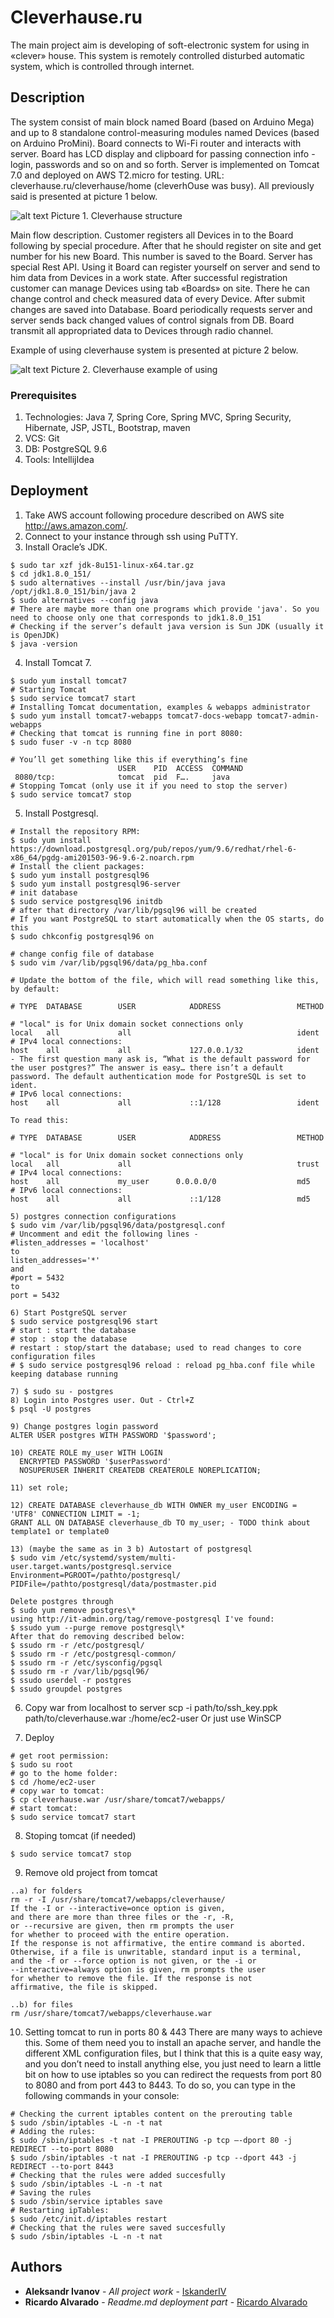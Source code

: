 # Cleverhause.ru

  The main project aim is developing of soft-electronic system for using in «clever» house. This system is remotely controlled disturbed automatic system, which is controlled through internet.

## Description

  The system consist of main block named Board (based on Arduino Mega) and up to 8 standalone control-measuring modules named Devices (based on Arduino ProMini). Board connects to Wi-Fi router and interacts with server. Board has LCD display and clipboard for passing connection info - login, passwords and so on and so forth. Server is implemented on Tomcat 7.0 and deployed on AWS T2.micro for testing. URL: cleverhause.ru/cleverhause/home (cleverhOuse was busy). All previously said is presented at picture 1 below.
   
![alt text](https://user-images.githubusercontent.com/28635427/46251011-a89fa100-c458-11e8-8560-26471eadeb6c.jpg "Cleverhause structure")
Picture 1. Cleverhause structure

  Main flow description. Customer registers all Devices in to the Board following by special procedure. After that he should register on site and get number for his new Board. This number is saved to the Board. Server has special Rest API. Using it Board can register yourself on server and send to him data from Devices in a work state. After successful registration customer can manage Devices using tab «Boards» on site. There he can change control and check measured data of every Device. After submit changes are saved into Database. Board periodically requests server and server sends back changed values of control signals from DB. Board transmit all appropriated data to Devices through radio channel.

Example of using cleverhause system is presented at picture 2 below.

![alt text](https://user-images.githubusercontent.com/28635427/46251025-f3b9b400-c458-11e8-841a-68ccfe8b8f97.jpg "Cleverhause example of using")
Picture 2. Cleverhause example of using

### Prerequisites

1. Technologies: Java 7, Spring Core, Spring MVC, Spring Security, Hibernate, JSP, JSTL, Bootstrap, maven
2. VCS: Git
3. DB: PostgreSQL 9.6
4. Tools: IntellijIdea

## Deployment

1. Take AWS account following procedure described on AWS site http://aws.amazon.com/.
2. Connect to your instance through ssh using PuTTY.
3. Install Oracle’s JDK. 
```$ sudo wget --no-cookies --no-check-certificate --header "Cookie: %3A%2F%2Fwww.oracle.com%2F; -securebackup-cookie" http://download.oracle.com/otn-pub/java/jdk/8u151-b12/e758a0de34e24606bca991d704f6dcbf/jdk-8u151-linux-x64.tar.gz
$ sudo tar xzf jdk-8u151-linux-x64.tar.gz
$ cd jdk1.8.0_151/
$ sudo alternatives --install /usr/bin/java java /opt/jdk1.8.0_151/bin/java 2
$ sudo alternatives --config java
# There are maybe more than one programs which provide 'java'. So you need to choose only one that corresponds to jdk1.8.0_151
# Checking if the server’s default java version is Sun JDK (usually it is OpenJDK)
$ java -version
```
4. Install Tomcat 7.
```
$ sudo yum install tomcat7
# Starting Tomcat
$ sudo service tomcat7 start
# Installing Tomcat documentation, examples & webapps administrator
$ sudo yum install tomcat7-webapps tomcat7-docs-webapp tomcat7-admin-webapps
# Checking that tomcat is running fine in port 8080:
$ sudo fuser -v -n tcp 8080
 
# You’ll get something like this if everything’s fine
                        USER    PID  ACCESS  COMMAND
 8080/tcp:              tomcat  pid  F….     java
# Stopping Tomcat (only use it if you need to stop the server)
$ sudo service tomcat7 stop
```
5. Install Postgresql. 
```
# Install the repository RPM:
$ sudo yum install https://download.postgresql.org/pub/repos/yum/9.6/redhat/rhel-6-x86_64/pgdg-ami201503-96-9.6-2.noarch.rpm
# Install the client packages:
$ sudo yum install postgresql96
$ sudo yum install postgresql96-server
# init database
$ sudo service postgresql96 initdb 
# after that directory /var/lib/pgsql96 will be created
# If you want PostgreSQL to start automatically when the OS starts, do this
$ sudo chkconfig postgresql96 on

# change config file of database
$ sudo vim /var/lib/pgsql96/data/pg_hba.conf

# Update the bottom of the file, which will read something like this, by default:

# TYPE  DATABASE        USER            ADDRESS                 METHOD
 
# "local" is for Unix domain socket connections only
local   all             all                                     ident
# IPv4 local connections:
host    all             all             127.0.0.1/32            ident - The first question many ask is, “What is the default password for the user postgres?” The answer is easy… there isn’t a default password. The default authentication mode for PostgreSQL is set to ident.
# IPv6 local connections:
host    all             all             ::1/128                 ident
 
To read this:

# TYPE  DATABASE        USER            ADDRESS                 METHOD
 
# "local" is for Unix domain socket connections only
local   all             all                                     trust
# IPv4 local connections:
host    all             my_user      0.0.0.0/0                  md5
# IPv6 local connections:
host    all             all             ::1/128                 md5

5) postgres connection configurations
$ sudo vim /var/lib/pgsql96/data/postgresql.conf
# Uncomment and edit the following lines -
#listen_addresses = 'localhost'
to
listen_addresses='*'
and
#port = 5432
to
port = 5432

6) Start PostgreSQL server
$ sudo service postgresql96 start
# start : start the database
# stop : stop the database
# restart : stop/start the database; used to read changes to core configuration files
# $ sudo service postgresql96 reload : reload pg_hba.conf file while keeping database running

7) $ sudo su - postgres
8) Login into Postgres user. Out - Ctrl+Z
$ psql -U postgres

9) Change postgres login password
ALTER USER postgres WITH PASSWORD '$password';

10) CREATE ROLE my_user WITH LOGIN
  ENCRYPTED PASSWORD '$userPassword'
  NOSUPERUSER INHERIT CREATEDB CREATEROLE NOREPLICATION;
  
11) set role;

12) CREATE DATABASE cleverhause_db WITH OWNER my_user ENCODING = 'UTF8' CONNECTION LIMIT = -1;
GRANT ALL ON DATABASE cleverhause_db TO my_user; - TODO think about template1 or template0

13) (maybe the same as in 3 b) Autostart of postgresql
$ sudo vim /etc/systemd/system/multi-user.target.wants/postgresql.service
Environment=PGROOT=/pathto/postgresql/
PIDFile=/pathto/postgresql/data/postmaster.pid

Delete postgres through 
$ sudo yum remove postgres\*
using http://it-admin.org/tag/remove-postgresql I've found:
$ ssudo yum --purge remove postgresql\*
After that do removing described below:
$ ssudo rm -r /etc/postgresql/
$ ssudo rm -r /etc/postgresql-common/
$ ssudo rm -r /etc/sysconfig/pgsql
$ ssudo rm -r /var/lib/pgsql96/
$ ssudo userdel -r postgres
$ ssudo groupdel postgres
```
6. Copy war from localhost to server
scp -i path/to/ssh_key.ppk path/to/cleverhause.war <amazonHostName>:/home/ec2-user
Or just use WinSCP

7. Deploy
```
# get root permission: 
$ sudo su root
# go to the home folder: 
$ cd /home/ec2-user
# copy war to tomcat: 
$ cp cleverhause.war /usr/share/tomcat7/webapps/
# start tomcat: 
$ sudo service tomcat7 start
```

8. Stoping tomcat (if needed)
```
$ sudo service tomcat7 stop
```

9. Remove old project from tomcat 
```
..a) for folders 
rm -r -I /usr/share/tomcat7/webapps/cleverhause/
If the -I or --interactive=once option is given, 
and there are more than three files or the -r, -R, 
or --recursive are given, then rm prompts the user 
for whether to proceed with the entire operation. 
If the response is not affirmative, the entire command is aborted.
Otherwise, if a file is unwritable, standard input is a terminal, 
and the -f or --force option is not given, or the -i or 
--interactive=always option is given, rm prompts the user 
for whether to remove the file. If the response is not 
affirmative, the file is skipped.

..b) for files
rm /usr/share/tomcat7/webapps/cleverhause.war
```
10. Setting tomcat to run in ports 80 & 443
There are many ways to achieve this. Some of them need you to install an apache server, and handle the different XML configuration files, but I think that this is a quite easy way, and you don’t need to install anything else, you just need to learn a little bit on how to use iptables so you can redirect the requests from port 80 to 8080 and from port 443 to 8443.
To do so, you can type in the following commands in your console:

```
# Checking the current iptables content on the prerouting table
$ sudo /sbin/iptables -L -n -t nat
# Adding the rules:
$ sudo /sbin/iptables -t nat -I PREROUTING -p tcp —-dport 80 -j REDIRECT --to-port 8080
$ sudo /sbin/iptables -t nat -I PREROUTING -p tcp --dport 443 -j REDIRECT --to-port 8443
# Checking that the rules were added succesfully
$ sudo /sbin/iptables -L -n -t nat
# Saving the rules
$ sudo /sbin/service iptables save
# Restarting ipTables:
$ sudo /etc/init.d/iptables restart
# Checking that the rules were saved succesfully
$ sudo /sbin/iptables -L -n -t nat
```

## Authors

* **Aleksandr Ivanov** - *All project work* - [IskanderIV](https://github.com/IskanderIV)
* **Ricardo Alvarado** - *Readme.md deployment part* - [Ricardo Alvarado](https://medium.com/@rijoalvi/setting-up-an-amazon-ec2-aws-server-with-tomcat7-running-on-ports-80-443-mysql-oracle-jdk-1-68bcc42bdb94)
